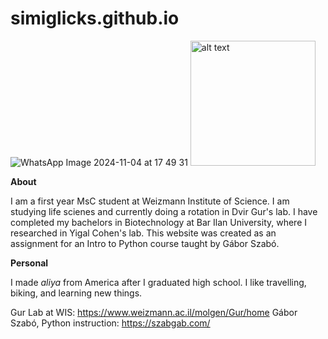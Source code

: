 # simiglicks.github.io

![WhatsApp Image 2024-11-04 at 17 49 31](https://github.com/user-attachments/assets/3bd574e0-617a-4cde-be8b-279413b5e5a5)
<img src="![WhatsApp Image 2024-11-04 at 17 49 31](https://github.com/user-attachments/assets/3bd574e0-617a-4cde-be8b-279413b5e5a5)" alt="alt text" width="200" />


**About**

I am a first year MsC student at Weizmann Institute of Science. I am studying life scienes and currently doing a rotation in Dvir Gur's lab.
I have completed my bachelors in Biotechnology at Bar Ilan University, where I researched in Yigal Cohen's lab.
This website was created as an assignment for an Intro to Python course taught by Gábor Szabó.


**Personal**

I made _aliya_ from America after I graduated high school. I like travelling, biking, and learning new things.


Gur Lab at WIS: https://www.weizmann.ac.il/molgen/Gur/home 
Gábor Szabó, Python instruction: https://szabgab.com/

